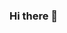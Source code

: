 ### Hi there 👋

<!--
**rsh-12/rsh-12** is a ✨ _special_ ✨ repository because its `README.md` (this file) appears on your GitHub profile.

Here are some ideas to get you started:

- 🌱 I’m currently learning a backend development
- 🤔 I’m looking for help with frontend development
- 📫 How to reach me: get_info@bk.ru
- 😄 Pronouns: "he" | "him"
-->
